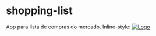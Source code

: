 # shopping-list
App para lista de compras do mercado.
Inline-style:
<a href="https://eduardonk9999.github.io/shopping-list/" target='_blank'> 
![](https://github.com/eduardonk9999/shopping-list/tree/master/img/capa.png "Logo")

</a>
